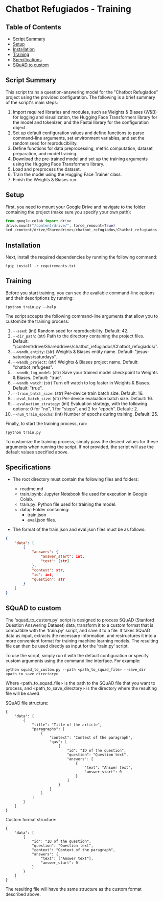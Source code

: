 # Chatbot Refugiados - Training

## Table of Contents

- [Script Summary](#script-summary)
- [Setup](#setup)
- [Installation](#installation)
- [Training](#training)
- [Specifications](#specifications)
- [SQuAD to custom](#squad_to_custom)


## Script Summary

This script trains a question-answering model for the "Chatbot Refugiados" project using the provided configuration. The following is a brief summary of the script's main steps:

1. Import required libraries and modules, such as Weights & Biases (W&B) for logging and visualization, the Hugging Face Transformers library for the model and tokenizer, and the Fastai library for the configuration object.
2. Set up default configuration values and define functions to parse command-line arguments, set environment variables, and set the random seed for reproducibility.
3. Define functions for data preprocessing, metric computation, dataset preparation, and model training.
4. Download the pre-trained model and set up the training arguments using the Hugging Face Transformers library.
5. Load and preprocess the dataset.
6. Train the model using the Hugging Face Trainer class.
7. Finish the Weights & Biases run.

## Setup

First, you need to mount your Google Drive and navigate to the folder containing the project (make sure you specify your own path):

```python
from google.colab import drive
drive.mount("/content/drive/", force_remount=True)
%cd /content/drive/Shareddrives/chatbot_refugiados/Chatbot_refugiados
```

## Installation

Next, install the required dependencies by running the following command:

```
!pip install -r requirements.txt
```

## Training

Before you start training, you can see the available command-line options and their descriptions by running:
```
!python train.py --help
```

The script accepts the following command-line arguments that allow you to customize the training process:

1. `--seed`: (int) Random seed for reproducibility. Default: 42.
2. `--dir_path`: (str) Path to the directory containing the project files. Default: "/content/drive/Shareddrives/chatbot_refugiados/Chatbot_refugiados/".
3. `--wandb_entity`: (str) Weights & Biases entity name. Default: "jesus-saturdays/saturdays".
4. `--wandb_project`: (str) Weights & Biases project name. Default: "chatbot_refugees".
5. `--wandb_log_model`: (str) Save your trained model checkpoint to Weights & Biases. Default: "true".
6. `--wandb_watch`: (str) Turn off watch to log faster in Weights & Biases. Default: "true".
7. `--train_batch_size`: (str) Per-device train batch size. Default: 16.
8. `--eval_batch_size`: (str) Per-device evaluation batch size. Default: 16.
9. `--evaluation_strategy`: (int) Evaluation strategy, with the following options: 0 for "no", 1 for "steps", and 2 for "epoch". Default: 2.
10. `--num_train_epochs`: (int) Number of epochs during training. Default: 25.

Finally, to start the training process, run:

```
!python train.py
```

To customize the training process, simply pass the desired values for these arguments when running the script. If not provided, the script will use the default values specified above.

## Specifications

- The root directory must contain the following files and folders:

    - readme.md
    - train.ipynb: Jupyter Notebook file used for execution in Google Colab.
    - train.py: Python file used for training the model.
    - data/: Folder containing:
        - train.json
        - eval.json files.

- The format of the train.json and eval.json files must be as follows:

```json
{
    "data": [
        {
            "answers": {
                "answer_start": int,
                "text": [str]
            },
            "context": str,
            "id": int,
            "question": str
        }        
    ]
}
 ```
 
## SQuAD to custom

The 'squad_to_custom.py' script is designed to process SQuAD (Stanford Question Answering Dataset) data, transform it to a custom format that is compatible with the 'train.py' script, and save it to a file. It takes SQuAD data as input, extracts the necessary information, and restructures it into a more convenient format for training machine learning models. The resulting file can then be used directly as input for the 'train.py' script.

To use the script, simply run it with the default configuration or specify custom arguments using the command line interface. For example:

```
python squad_to_custom.py --path <path_to_squad_file> --save_dir <path_to_save_directory>
```
Where <path_to_squad_file> is the path to the SQuAD file that you want to process, and <path_to_save_directory> is the directory where the resulting file will be saved.

SQuAD file structure:

```
{
    "data": [
        {
            "title": "Title of the article",
            "paragraphs": [
                {
                    "context": "Context of the paragraph",
                    "qas": [
                        {
                            "id": "ID of the question",
                            "question": "Question text",
                            "answers": [
                                {
                                    "text": "Answer text",
                                    "answer_start": 0
                                }
                            ]
                        }
                    ]
                }
            ]
        }
    ]
}
```

Custom format structure:

```
{
    "data": [
        {
            "id": "ID of the question",
            "question": "Question text",
            "context": "Context of the paragraph",
            "answers": {
                "text": ["Answer text"],
                "answer_start": 0
            }
        }
    ]
}
```

The resulting file will have the same structure as the custom format described above.



